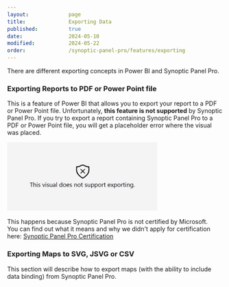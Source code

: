 ```yaml
---
layout:             page
title:              Exporting Data
published:          true
date:               2024-05-10
modified:           2024-05-22
order:              /synoptic-panel-pro/features/exporting
---
```


There are different exporting concepts in Power BI and Synoptic Panel Pro.

### Exporting Reports to PDF or Power Point file

This is a feature of Power BI that allows you to export your report to a PDF or Power Point file. Unfortunately, **this feature is not supported** by Synoptic Panel Pro. If you try to export a report containing Synoptic Panel Pro to a PDF or Power Point file, you will get a placeholder error where the visual was placed.

<img src="../../issues/images/not-support-exporting.png" width="350">

This happens because Synoptic Panel Pro is not certified by Microsoft.  
You can find out what it means and why we didn't apply for certification here: [Synoptic Panel Pro Certification](../security.md#certification)

### Exporting Maps to SVG, JSVG or CSV

<todo visible>
    This section will describe how to export maps (with the ability to include data binding) from Synoptic Panel Pro.
</todo>